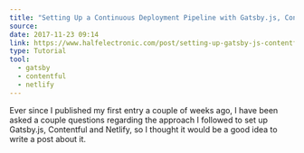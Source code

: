 ```yaml
---
title: "Setting Up a Continuous Deployment Pipeline with Gatsby.js, Contentful and Netlify | halfelectronic.com"
source:
date: 2017-11-23 09:14
link: https://www.halfelectronic.com/post/setting-up-gatsby-js-contentful-and-netlify/
type: Tutorial
tool:
  - gatsby
  - contentful
  - netlify
---
```

Ever since I published my first entry a couple of weeks ago, I have been asked a couple questions regarding the approach I followed to set up Gatsby.js, Contentful and Netlify, so I thought it would be a good idea to write a post about it.





